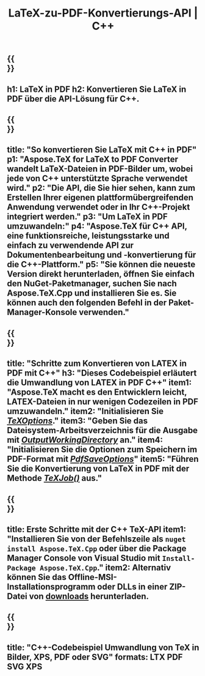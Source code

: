 ﻿---
translation: true
template: /_templates/_conversion-child-cpp.md
title: LaTeX-zu-PDF-Konvertierungs-API | C++
description: LaTeX-zu-PDF-Konvertierungsfunktion. Integrieren Sie diese lokale C++-Bibliothek in Ihr Projekt oder verwenden Sie plattformübergreifende Anwendungen, um LaTeX in PDF zu konvertieren.
keywords: latex zu pdf api cpp, latex2pdf integrieren c++
url: /cpp/conversion/latex-to-pdf/
family: tex
platformtag: cpp
feature: conversion
informat: LATEX
outformat: PDF
otherformats: BMP PNG JPEG TIFF SVG XPS
---

{{<section banner>}}
---
h1: LaTeX in PDF
h2: Konvertieren Sie LaTeX in PDF über die API-Lösung für C++.
---

{{<section overview>}}
---
title: "So konvertieren Sie LaTeX mit C++ in PDF"
p1: "Aspose.TeX for LaTeX to PDF Converter wandelt LaTeX-Dateien in PDF-Bilder um, wobei jede von C++ unterstützte Sprache verwendet wird."
p2: "Die API, die Sie hier sehen, kann zum Erstellen Ihrer eigenen plattformübergreifenden Anwendung verwendet oder in Ihr C++-Projekt integriert werden."
p3: "Um LaTeX in PDF umzuwandeln:"
p4: "Aspose.TeX für C++ API, eine funktionsreiche, leistungsstarke und einfach zu verwendende API zur Dokumentenbearbeitung und -konvertierung für die C++-Plattform."
p5: "Sie können die neueste Version direkt herunterladen, öffnen Sie einfach den NuGet-Paketmanager, suchen Sie nach Aspose.TeX.Cpp und installieren Sie es. Sie können auch den folgenden Befehl in der Paket-Manager-Konsole verwenden."
---

{{<section feature1>}}
---
title: "Schritte zum Konvertieren von LATEX in PDF mit C++"
h3: "Dieses Codebeispiel erläutert die Umwandlung von LATEX in PDF C++"
item1: "Aspose.TeX macht es den Entwicklern leicht, LATEX-Dateien in nur wenigen Codezeilen in PDF umzuwandeln."
item2: "Initialisieren Sie [*TeXOptions*](https://reference.aspose.com/tex/cpp/class/aspose.te_x.te_x_options)."
item3: "Geben Sie das Dateisystem-Arbeitsverzeichnis für die Ausgabe mit [*OutputWorkingDirectory*](https://reference.aspose.com/tex/cpp/class/aspose.te_x.te_x_options#aa4f4ea6dab7db5ba1b40800495f16f63) an."
item4: "Initialisieren Sie die Optionen zum Speichern im PDF-Format mit [*PdfSaveOptions*](https://reference.aspose.com/tex/cpp/class/aspose.te_x.presentation.image.pdf_save_options)"
item5: "Führen Sie die Konvertierung von LaTeX in PDF mit der Methode [*TeXJob()*](https://reference.aspose.com/tex/cpp/class/aspose.te_x.te_x_job) aus."
---

{{<section feature2>}}
---
title: Erste Schritte mit der C++ TeX-API
item1: "Installieren Sie von der Befehlszeile als ```nuget install Aspose.TeX.Cpp``` oder über die Package Manager Console von Visual Studio mit ```Install-Package Aspose.TeX.Cpp```."
item2: Alternativ können Sie das Offline-MSI-Installationsprogramm oder DLLs in einer ZIP-Datei von [downloads](https://releases.aspose.com/tex/cpp) herunterladen.
---

{{<section widget>}}
---
title: "C++-Codebeispiel Umwandlung von TeX in Bilder, XPS, PDF oder SVG"
formats: LTX PDF SVG XPS
---

